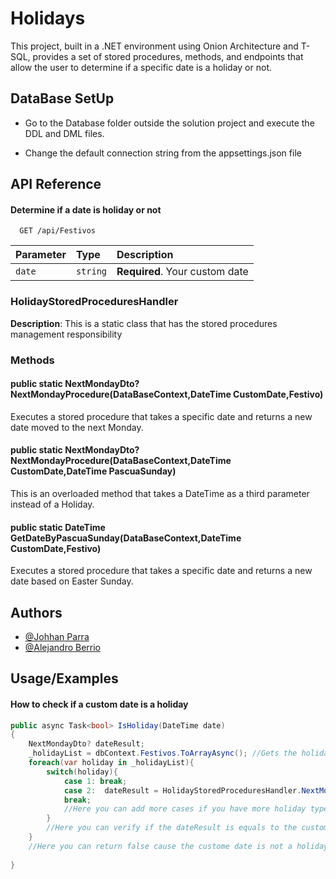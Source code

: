 
# Holidays

This project, built in a .NET environment using Onion Architecture and T-SQL, provides a set of stored procedures, methods, and endpoints that allow the user to determine if a specific date is a holiday or not.

## DataBase SetUp
- Go to the Database folder outside the solution project and execute the DDL and DML files.

- Change the default connection string from the appsettings.json file


## API Reference

#### Determine if a date is holiday or not

```http
  GET /api/Festivos
```

| Parameter | Type     | Description                |
| :-------- | :------- | :------------------------- |
| `date` | `string` | **Required**. Your custom date |

### **HolidayStoredProceduresHandler**
**Description**: This is a static class that has the stored procedures management responsibility
### Methods
####  public static NextMondayDto? **NextMondayProcedure**(DataBaseContext,DateTime CustomDate,Festivo)
Executes a stored procedure that takes a specific date and returns a new date moved to the next Monday.
####  public static NextMondayDto? **NextMondayProcedure**(DataBaseContext,DateTime CustomDate,DateTime PascuaSunday)
This is an overloaded method that takes a DateTime as a third parameter instead of a Holiday.
####  public static DateTime **GetDateByPascuaSunday**(DataBaseContext,DateTime CustomDate,Festivo)
Executes a stored procedure that takes a specific date and returns a new date based on Easter Sunday.

## Authors

- [@Johhan Parra](https://github.com/MagicExist)
- [@Alejandro Berrio](https://github.com/target-id)
## Usage/Examples

#### How to check if a custom date is a holiday
```c#
public async Task<bool> IsHoliday(DateTime date)
{
    NextMondayDto? dateResult;
    _holidayList = dbContext.Festivos.ToArrayAsync(); //Gets the holiday table from the data base
    foreach(var holiday in _holidayList){
        switch(holiday){
            case 1: break;
            case 2:  dateResult = HolidayStoredProceduresHandler.NextMondayProcedure(_ctx,date,holiDay)
            break;
            //Here you can add more cases if you have more holiday types to handle
        }
        //Here you can verify if the dateResult is equals to the custom date, return true and break the loop
    }
    //Here you can return false cause the custome date is not a holiday 
        
}
```

